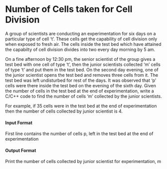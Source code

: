 # Number of Cells taken for Cell Division

A group of scientists are conducting an experimentation for six days on a particular
type of cell ‘t’. These cells get the capability of cell division only when exposed to fresh
air. The cells inside the test bed which have attained the capabilty of cell division
divides into two every day morning by 5 am.

On a fine afternoon by 12:30 pm, the senior scientist of the group gives a test bed with
one cell of type ‘t’, then the junior scientists collected ‘m’ cells of type ‘t’ and put them
in the test bed. On the second day evening, one of the junior scientist opens the test bed
and removes three cells from it. The test bed was left undisturbed for rest of the days. It
was observed that ‘p’ cells were there inside the test bed on the evening of the sixth
day. Given the number of cells in the test bed at the end of experimentation, write a
C/C++ code to find the number of cells ‘m’ collected by the junior scientists.

For example, if 35 cells were in the test bed at the end of experimentation then the
number of cells collected by junior scientist is 4.

#### Input Format

First line contains the number of cells p, left in the test bed at the end of
experimentation

#### Output Format

Print the number of cells collected by junior scientist for experimentation, m
